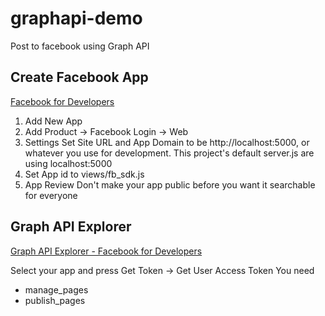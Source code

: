 # graphapi-demo
Post to facebook using Graph API

## Create Facebook App
[Facebook for Developers](https://developers.facebook.com/)

1. Add New App
2. Add Product
  -> Facebook Login
    -> Web
3. Settings
  Set Site URL and App Domain to be http://localhost:5000, or whatever you use for development. This project's default server.js are using localhost:5000
4. Set App id to views/fb_sdk.js
5. App Review
  Don't make your app public before you want it searchable for everyone

## Graph API Explorer
[Graph API Explorer - Facebook for Developers](https://developers.facebook.com/tools/explorer)

Select your app and press Get Token -> Get User Access Token
You need
* manage_pages
* publish_pages
